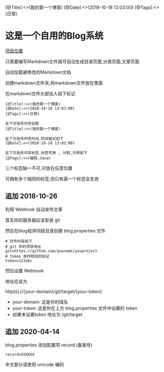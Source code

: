 [@Title]:<>(我的第一个博客)
[@Date]:<>(2018-10-18 13:03:00)
[@Tags]:<>(日常)



# 这是一个自用的Blog系统

[项目位置](https://github.com/actar233/blog)

只需要编写Markdown文件就可自动生成目录页面,分类页面,文章页面

自动加载被修改的Markdown文档

创建markdown文件夹,将markdown文件放在里面

在markdown文件头部加入如下标记

```
[@Title]:<>(我的第一个博客)
[@Date]:<>(2018-10-18 13:03:00)
[@Tags]:<>(日常)
```

```
在下方括号内写标题
[@Title]:<>(我的第一个博客)
```

```
在下方括号内写时间,时间格式如下
[@Date]:<>(2018-10-18 13:03:00)
```

```
在下方括号内写标签,标签可用 , 分割,示例如下
[@Tags]:<>(编程,Java)
```

三个标签缺一不可,可放在任意位置

可拥有多个相同的标签,但只有第一个标签会生效

## 追加 2018-10-26

利用 Webhook 自动发布文章

首先你的服务器应该安装 git

然后在blog程序同级目录创建 blog.properties 文件

```
# 文件内容如下
# git 你的项目地址
git=https://github.com/youname/youproject
# token 用作校验的标记
token=123abc
```

然后设置 Webhook

地址应该为

http\[s]://{your-domain}/git/target/{your-token}

* your-domain: 这是你的域名
* your-token: 这是你在上方 blog.properties 文件中设置的 token
* 如果未设置token 地址为 /git/target

## 追加 2020-04-14

blog.properties 添加配置项 record (备案号)

```
record=XXXXXX
```

中文部分请使用 unicode 编码